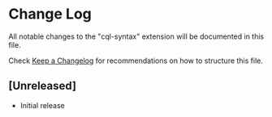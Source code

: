 # Change Log

All notable changes to the "cql-syntax" extension will be documented in this file.

Check [Keep a Changelog](http://keepachangelog.com/) for recommendations on how to structure this file.

## [Unreleased]

- Initial release